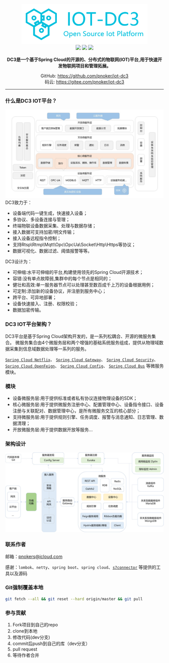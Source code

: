 <p align="center">
	<img src="./dc3/images/iot-dc3-logo.png" width="400"><br>
    <a>
		<img src="https://img.shields.io/appveyor/ci/gruntjs/grunt.svg"></img>
	</a>
    <a>
    	<img src="https://img.shields.io/github/issues/pnoker/iot-dc3.svg"></img>
    </a>
	<a target="_blank" href="https://github.com/pnoker/iot-dc3/blob/master/LICENSE">
		<img src="https://img.shields.io/github/license/pnoker/iot-dc3.svg" ></img>
	</a>
	<br><br>
	<strong>DC3是一个基于Spring Cloud的开源的、分布式的物联网(IOT)平台,用于快速开发物联网项目和管理拓展。</strong>
</p>
<p align="center">
    <span>GitHub:</span>
    <a href="https://github.com/pnoker/iot-dc3">https://github.com/pnoker/iot-dc3</a><br>
    <span>码云:</span>
    <a href="https://gitee.com/pnoker/iot-dc3">https://gitee.com/pnoker/iot-dc3</a>
</p>

---

 ### 什么是DC3 IOT平台？
 ![iot-dc3-architecture](dc3/images/iot-dc3-architecture1.jpg)
 DC3致力于：
 
 * 设备端代码一键生成，快速接入设备；
 * 多协议、多设备连接与管理；
 * 终端物联设备数据采集、处理与数据存储；
 * 接入数据可支持加密/明文传输；
 * 接入设备远程指令控制；
 * 支持Rtsp\Rtmp\Mqtt\Opc\OpcUa\Socket\Http\Https等协议；
 * 数据可视化、数据过滤、阈值报警等等。

DC3设计为：

* 可伸缩:水平可伸缩的平台,构建使用领先的Spring Cloud开源技术；
* 容错:没有单点故障弱,集群中的每个节点是相同的；
* 健壮和高效:单一服务器节点可以处理甚至数百成千上万的设备根据用例；
* 可定制:添加新的设备协议，并注册到服务中心；
* 跨平台、可异地部署；
* 设备快速接入、注册、权限校验；
* 数据加密传输。
 
### DC3 IOT平台架构？

DC3平台是基于Spring Cloud架构开发的，是一系列松耦合、开源的微服务集合。
微服务集合由4个微服务层和两个增强的基础系统服务组成，提供从物理域数据采集到信息域数据处理等一系列的服务。

[`Spring Cloud Netflix`](https://cloud.spring.io/spring-cloud-netflix)、
[`Spring Cloud Gateway`](https://cloud.spring.io/spring-cloud-gateway)、
[`Spring Cloud Security`](https://cloud.spring.io/spring-cloud-security)、
[`Spring Cloud OpenFeign`](https://cloud.spring.io/spring-cloud-openfeign)、
[`Spring Cloud Config`](https://cloud.spring.io/spring-cloud-config)、
[`Spring Cloud Bus`](https://cloud.spring.io/spring-cloud-bus) 
等微服务模块。

### 模块

* 设备微服务层:用于提供标准或者私有协议连接物理设备的SDK；
* 核心微服务层:用于提供微服务注册中心、配置管理中心、设备指令接口、设备注册与关联配对、数据管理中心，是所有微服务交互的核心部分；
* 支持微服务层:用于提供规则引擎、任务调度、报警与消息通知、日志管理、数据清理；
* 开放微服务层:用于提供数据开放等服务...

### 架构设计

![iot-dc3-architecture](dc3/images/iot-dc3-architecture2.jpg)

### 联系作者

邮箱：pnokers@icloud.com

感谢：`lombok`、`netty`、`spring boot`、`spring cloud`、[`s7connector`](https://github.com/s7connector/s7connector) 等提供的工具以及源码

### Git强制覆盖本地

```bash
git fetch --all && git reset --hard origin/master && git pull
```

### 参与贡献

1. Fork项目到自己的repo
2. clone到本地
3. 修改代码(dev分支)
4. commit后push到自己的库（dev分支）
5.  pull request
6. 等待作者合并